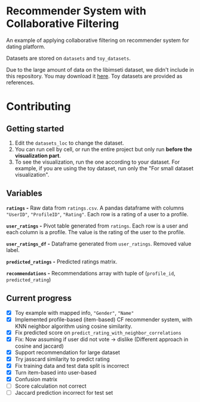 # Recommender System with Collaborative Filtering

An example of applying collaborative filtering on recommender system for dating platform.

Datasets are stored on `datasets` and `toy_datasets`.

Due to the large amount of data on the libimseti dataset, we didn't include in this repository. You may download it [here](https://networkrepository.com/rec-libimseti-dir.php). Toy datasets are provided as references.

# Contributing

## Getting started

1. Edit the `datasets_loc` to change the dataset.
2. You can run cell by cell, or run the entire project but only run **before the visualization part**.
3. To see the visualization, run the one according to your dataset. For example, if you are using the toy dataset, run only the "For small dataset visualization".

## Variables

**`ratings` -** Raw data from `ratings.csv`. A pandas dataframe with columns `"UserID"`, `"ProfileID"`, `"Rating"`. Each row is a rating of a user to a profile.

**`user_ratings` -** Pivot table generated from `ratings`. Each row is a user and each column is a profile. The value is the rating of the user to the profile.

**`user_ratings_df` -** Dataframe generated from `user_ratings`. Removed value label.

**`predicted_ratings` -** Predicted ratings matrix.

**`recommendations` -** Recommendations array with tuple of (`profile_id`, `predicted_rating`)

## Current progress

- [x] Toy example with mapped info, `"Gender"`, `"Name"`
- [x] Implemented profile-based (item-based) CF recommender system, with KNN neighbor algorithm using cosine similarity.
- [x] Fix predicted score on `predict_rating_with_neighbor_correlations`
- [x] Fix: Now assuming if user did not vote -> dislike (Different approach in cosine and jaccard)
- [x] Support recommendation for large dataset
- [x] Try jasscard similarity to predict rating
- [x] Fix training data and test data split is incorrect
- [x] Turn item-based into user-based
- [x] Confusion matrix
- [ ] Score calculation not correct
- [ ] Jaccard prediction incorrect for test set
